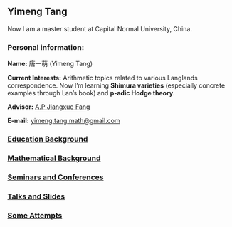 ## Yimeng Tang
Now I am a master student at Capital Normal University, China.

### Personal information:

**Name:** 唐一萌 (Yimeng Tang)

**Current Interests:** Arithmetic topics related to various Langlands correspondence. Now I’m learning **Shimura varieties** (especially concrete examples through Lan’s book) and **p-adic Hodge theory**.
 
**Advisor:** [A.P Jiangxue Fang](https://math.cnu.edu.cn/FACULTY/qtjs2/szmjs/F/25da50e30000484b8e62417294546fd5.htm)

**E-mail:** [yimeng.tang.math@gmail.com](https://yimeng.tang.math@gmail.com)

### [Education Background](https://ym-tang.github.io/Educational-Background/)
### [Mathematical Background](https://ym-tang.github.io/Mathematical-Background/)
### [Seminars and Conferences](https://ym-tang.github.io/Seminars-and-Conferences/)
### [Talks and Slides](https://ym-tang.github.io/Talks-and-Slides/)
### [Some Attempts](https://ym-tang.github.io/Some-Attempts/)



